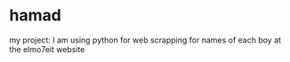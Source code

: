 # hamad
my project:
I am using python for web scrapping for names of each boy at 
the elmo7eit website
